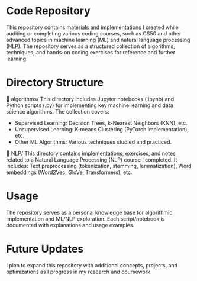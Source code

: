 # Code Repository
This repository contains materials and implementations I created while auditing or completing various coding courses, such as CS50 and other advanced topics in machine learning (ML) and natural language processing (NLP). The repository serves as a structured collection of algorithms, techniques, and hands-on coding exercises for reference and further learning.

# Directory Structure
📂 algorithms/
This directory includes Jupyter notebooks (.ipynb) and Python scripts (.py) for implementing key machine learning and data science algorithms. The collection covers:

- Supervised Learning: Decision Trees, k-Nearest Neighbors (KNN), etc.
- Unsupervised Learning: K-means Clustering (PyTorch implementation), etc.
- Other ML Algorithms: Various techniques studied and practiced.


📂 NLP/
This directory contains implementations, exercises, and notes related to a Natural Language Processing (NLP) course I completed. It includes: Text preprocessing (tokenization, stemming, lemmatization), Word embeddings (Word2Vec, GloVe, Transformers), etc. 

# Usage
The repository serves as a personal knowledge base for algorithmic implementation and ML/NLP exploration.
Each script/notebook is documented with explanations and usage examples.

# Future Updates
I plan to expand this repository with additional concepts, projects, and optimizations as I progress in my research and coursework.
